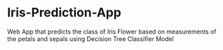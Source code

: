 # Iris-Prediction-App
Web App that predicts the class of Iris Flower based on measurements of the petals and sepals using Decision Tree Classifier Model 
